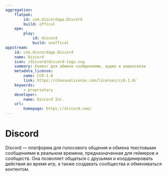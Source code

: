 ```yaml
---
aggregation: 
    flatpak: 
        id: com.discordapp.Discord
        build: offical
    epm:
        play:
            id: discord
            build: unoffical
appstream:
    id: com.discordapp.Discord
    name: Discord
    icon: /discord/discord-logo.svg
    summary: Клиент для обмена сообщениями, аудио и видеосвязи
    metadata_license: 
        name: CC0-1.0
        link: https://choosealicense.com/licenses/cc0-1.0/
    keywords: 
        - proprietary
    developer: 
        name: Discord Inc.
    url: 
        homepage: https://discord.com/
---
```


# Discord

Discord — платформа для голосового общения и обмена текстовыми сообщениями в реальном времени, предназначенная для геймеров и сообществ. Она позволяет общаться с друзьями и координировать действия во время игр, а также создавать сообщества и обмениваться контентом.

<!--@include: @apps/_parts/install/content-flatpak.md-->
<!--@include: @apps/_parts/install/content-epm-play.md-->